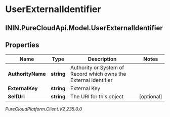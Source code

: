 # UserExternalIdentifier

## ININ.PureCloudApi.Model.UserExternalIdentifier

## Properties

|Name | Type | Description | Notes|
|------------ | ------------- | ------------- | -------------|
| **AuthorityName** | **string** | Authority or System of Record which owns the External Identifier | |
| **ExternalKey** | **string** | External Key | |
| **SelfUri** | **string** | The URI for this object | [optional] |



_PureCloudPlatform.Client.V2 235.0.0_
